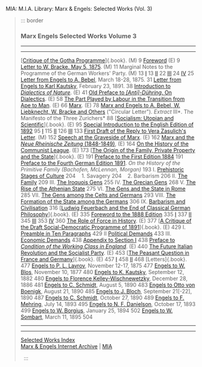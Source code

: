 MIA: M.I.A. Library: Marx & Engels: Selected Works (Vol. 3)

> ::: border
>  
>
> ### Marx Engels Selected Works Volume 3
>
> ------------------------------------------------------------------------
>
>   --------------------------------------------------------------------------------------------------------------------------------------------------------------------- -----
>   [[Critique of the Gotha Programme](../../1875/gotha/index.htm)]{.book}. (M)                                                                                           9
>   [Foreword](../../1875/gotha/foreword.htm) (E)                                                                                                                         9
>   [Letter to W. Bracke. May 5, 1875](../../1875/letters/75_05_05.htm). (M)                                                                                              11
>   Marginal Notes to the Programme of the German Workers' Party. (M)                                                                                                     13
>   [I](../../1875/gotha/ch01.htm)                                                                                                                                        13
>   [II](../../1875/gotha/ch02.htm)                                                                                                                                       22
>   [III](../../1875/gotha/ch03.htm)                                                                                                                                      24
>   [IV](../../1875/gotha/ch04.htm)                                                                                                                                       25
>   [Letter from Engels to A. Bebel](../../1875/letters/75_03_18.htm), March 18-28, 1875.                                                                                 31
>   [Letter from Engels to Karl Kautsky](../../1891/letters/91_02_23.htm), February 23, 1891.                                                                             38
>   [Introduction to *Dialectics of Nature*](../../1883/don/ch01.htm). (E)                                                                                                41
>   [Old Preface to *\[Anti\]-Dühring*. On Dialectics](../../1878/05/dialectics.htm). (E)                                                                                 58
>   [The Part Played by Labour in the Transition from Ape to Man](../../1876/part-played-labour/index.htm). (E)                                                           66
>   [Marx](../../1892/11/marx.htm). (E)                                                                                                                                   78
>   [Marx and Engels to A. Bebel, W. Liebknecht, W. Bracke and Others](../../1879/09/17.htm) ("Circular Letter"). *Extract* III*. The Manifesto of the Three Zurichers*   88
>   [[Socialism: Utopian and Scientific](../../1880/soc-utop/index.htm)]{.book}. (E)                                                                                      95
>   [Special Introduction to the English Edition of 1892](../../1880/soc-utop/int-hist.htm)                                                                               95
>   [I](../../1880/soc-utop/ch01.htm)                                                                                                                                     115
>   [II](../../1880/soc-utop/ch02.htm)                                                                                                                                    126
>   [III](../../1880/soc-utop/ch03.htm)                                                                                                                                   133
>   [First Draft of the Reply to Vera Zasulich's Letter](../../1881/zasulich/draft-1.htm). (M)                                                                            152
>   [Speech at the Graveside of Marx](../../1883/death/burial.htm). (E)                                                                                                   162
>   [Marx and the *Neue Rheinische Zeitung* (1848-1849)](../../1884/03/13.htm), (E)                                                                                       164
>   [On the History of the Communist League](../../1847/communist-league/1885hist.htm). (E)                                                                               173
>   [[The Origin of the Family, Private Property and the State](../../1884/origin-family/index.htm)]{.book}. (E)                                                          191
>   [Preface to the First Edition 1884](../../1884/origin-family/preface.htm)                                                                                             191
>   [Preface to the Fourth German Edition 1891](../../1884/origin-family/preface2.htm). *On the History of the* *Primitive Family (Bachofen, McLennan, Morgan)*           193
>   I. [Prehistoric Stages of Culture](../../1884/origin-family/ch01.htm)                                                                                                 204
>      1. Savagery                                                                                                                                                        204
>      2. Barbarism                                                                                                                                                       206
>   II\. [The Family](../../1884/origin-family/ch02.htm)                                                                                                                  209
>   III\. [The Iroquois Gens](../../1884/origin-family/ch03.htm)                                                                                                          255
>   IV\. [The Grecian Gens](../../1884/origin-family/ch01.htm)                                                                                                            268
>   V. [The Rise of the Athenian State](../../1884/origin-family/ch01.htm)                                                                                                275
>   VI\. [The Gens and the State in Rome](../../1884/origin-family/ch06.htm)                                                                                              285
>   VII\. [The Gens among the Celts and Germans](../../1884/origin-family/ch07.htm)                                                                                       293
>   VIII\. [The Formation of the State among the Germans](../../1884/origin-family/ch08.htm)                                                                              306
>   IX\. [Barbarism and Civilisation](../../1884/origin-family/ch09.htm)                                                                                                  316
>   [[Ludwig Feuerbach and the End of Classical German Philosophy](../../1886/ludwig-feuerbach/index.htm)]{.book}. (E)                                                    335
>   [Foreword to the 1888 Edition](../../1886/ludwig-feuerbach/foreword.htm)                                                                                              335
>   [I](../../1886/ludwig-feuerbach/ch01.htm)                                                                                                                             337
>   [II](../../1886/ludwig-feuerbach/ch02.htm)                                                                                                                            345
>   [III](../../1886/ludwig-feuerbach/ch03.htm)                                                                                                                           353
>   [IV](../../1886/ludwig-feuerbach/ch04.htm)                                                                                                                            360
>   [The Role of Force in History](../../1887/role-force/index.htm). (E)                                                                                                  377
>   [[A Critique of the Draft Social-Democratic Programme of 1891](../../1891/06/29.htm)]{.book}. (E)                                                                     429
>   I. [Preamble in Ten Paragraphs](../../1891/06/29.htm#1)                                                                                                               429
>   II [Political Demands](../../1891/06/29.htm#2)                                                                                                                        433
>   III\. [Economic Demands](../../1891/06/29.htm#3)                                                                                                                      438
>   [Appendix to Section I](../../1891/06/29.htm#4)                                                                                                                       438
>   [Preface to *Condition of the Working Class in England*](../../1892/07/21.htm). (E)                                                                                   440
>   [The Future Italian Revolution and the Socialist Party](../../1894/01/26.htm). (E)                                                                                    453
>   [[The Peasant Question in France and Germany](../../1894/peasant-question/index.htm)]{.book}. (E)                                                                     457
>   [I](../../1894/peasant-question/ch01.htm)                                                                                                                             458
>   [II](../../1894/peasant-question/ch02.htm)                                                                                                                            468
>   [Letters]{.book}.                                                                                                                                                     477
>   [Engels to P. L. Lavrov](../../1875/letters/75_11_17-ab.htm), November 12-17, 1875                                                                                    477
>   [Engels to W. Blos](../../1877/letters/77_11_10.htm), November 10, 1877                                                                                               480
>   [Engels to K. Kautsky](../../1882/letters/82_09_12.htm), September 12, 1882                                                                                           480
>   [Engels to Florence Kelley-Wischnewetzky](../../1886/letters/86_12_28.htm), December 28, 1886                                                                         481
>   [Engels to C. Schmidt](../../1890/letters/90_08_05.htm), August 5, 1890                                                                                               483
>   [Engels to Otto von Boenigk](../../1890/letters/90_08_21.htm), August 21, 1890                                                                                        485
>   [Engels to J. Bloch](../../1890/letters/90_09_21.htm), September 21\[-22\], 1890                                                                                      487
>   [Engels to C. Schmidt](../../1890/letters/90_10_27.htm), October 27, 1890                                                                                             489
>   [Engels to F. Mehring](../../1893/letters/93_07_14.htm), July 14, 1893                                                                                                495
>   [Engels to N. F. Danielson](../../1893/letters/93_10_17.htm), October 17, 1893                                                                                        499
>   [Engels to W. Borgius](../../1894/letters/94_01_25.htm), January 25, 1894                                                                                             502
>   [Engels to W. Sombart](../../1895/letters/95_03_11.htm), March 11, 1895                                                                                               504
>   --------------------------------------------------------------------------------------------------------------------------------------------------------------------- -----
>
> ------------------------------------------------------------------------
>
> [Selected Works Index](../index.htm)\
> [Marx & Engels Internet Archive](../../../index.htm) \|
> [MIA](../../../../../index.htm)
>
>  
> :::
